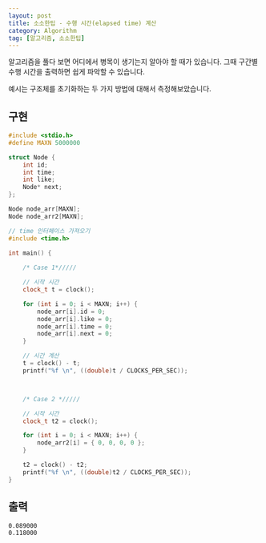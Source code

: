 ```yaml
---
layout: post
title: 소소한팁 - 수행 시간(elapsed time) 계산
category: Algorithm
tag: [알고리즘, 소소한팁]
---
```


알고리즘을 풀다 보면 어디에서 병목이 생기는지 알아야 할 때가 있습니다. 그때 구간별 수행 시간을 출력하면 쉽게 파악할 수 있습니다.

<div class="message">
예시는 구조체를 초기화하는 두 가지 방법에 대해서 측정해보았습니다.
</div>

## 구현
```cpp
#include <stdio.h>
#define MAXN 5000000

struct Node {
	int id;
	int time;
	int like;
	Node* next;
};

Node node_arr[MAXN];
Node node_arr2[MAXN];

// time 인터페이스 가져오기
#include <time.h>

int main() {
	
	/* Case 1*/////

	// 시작 시간
	clock_t t = clock();

	for (int i = 0; i < MAXN; i++) {
		node_arr[i].id = 0;
		node_arr[i].like = 0;
		node_arr[i].time = 0;
		node_arr[i].next = 0;
	}

	// 시간 계산
	t = clock() - t;
	printf("%f \n", ((double)t / CLOCKS_PER_SEC));



	/* Case 2 */////

	// 시작 시간
	clock_t t2 = clock();

	for (int i = 0; i < MAXN; i++) {
		node_arr2[i] = { 0, 0, 0, 0 };
	}

	t2 = clock() - t2;
	printf("%f \n", ((double)t2 / CLOCKS_PER_SEC));
}
```

## 출력
```
0.089000
0.118000
```